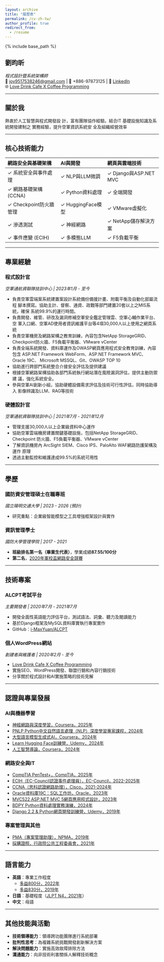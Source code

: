 ```yaml
---
layout: archive
title: "履歷表"
permalink: /cv-zh-tw/
author_profile: true
redirect_from:
  - /resume
---
```


{% include base_path %}


## 劉昀昕
*程式設計暨系統架構師*  
📧 joy9517538246@gmail.com | 📱 +886-97873125 | 🔗 [LinkedIn](https://www.linkedin.com/in/yun-hsin-liu/?locale=en_US)  
🌐 [Love Drink Cafe X Coffee Programming](https://lovedrinkcafe.com)

---

## 關於我
熱衷於人工智慧與程式開發設 計，富有團隊協作經驗。結合IT 基礎設施知識及系統開發建制之 實務經驗，提升空軍資訊系統安 全及組織經營效率

---

## 核心技術能力

| **網路安全與基礎架構** | **AI與開發** | **網頁與雲端技術** |
|:----------------------------------|:---------------------|:----------------------------|
| ✓ 系統安全與事件處理 | ✓ NLP與LLM微調 | ✓ Django與ASP.NET MVC |
| ✓ 網路基礎架構 (CCNA) | ✓ Python資料處理 | ✓ 全端開發 |
| ✓ Checkpoint防火牆管理 | ✓ HuggingFace模型 | ✓ VMware虛擬化 |
| ✓ 滲透測試 | ✓ 神經網路 | ✓ NetApp儲存解決方案 |
| ✓ 事件應變 (ECIH) | ✓ 多模態LLM | ✓ F5負載平衡 |

---

## 專業經驗

### **程式設計官**
*空軍通航資聯隊技訓中心 | 2023年1月 - 至今*

- 負責空軍雲端案系統建置案設計系統備份備援計畫、附載平衡及自動化部屬流程 腳本撰寫。協助主計、督察、通資、政戰等部門建置20套以上之MIS系統，確保 系統99.9%的運行時間。
- 負責開發、維管、研改及漏洞修補空軍安全鑑定管理雲、空軍心輔作業平台、空 軍入口網、空軍AD使用者資訊維護平台等4項30,000人以上使用之網頁系統
- 負責空軍機房及網路架構之教育訓練，內容包含NetApp StorageGRID、 Checkpoint防火牆、F5負載平衡器、VMware vCenter
- 負責全端系統開發、資料庫運作及OWASP網頁應用程式安全教育訓練，內容包含 ASP.NET Framework WebForm、ASP.NET Framework MVC、Oracle 19C、 Microsoft MSSQL、Git、OWASP TOP 10
- 協助進行跨部門系統整合介接安全評估及提供建議
- 根據空軍網路架構協助各部門系統執行網站潛在風險漏洞評估，提供主動防禦建 議，強化系統安全。
- 參與空軍AI創新小組，協助硬體設備需求評估及技術可行性評估，同時協助導入 影像辨識及LLM、RAG等技術

### **硬體設計官**
*空軍通航資聯隊技訓中心 | 2021年7月 - 2021年12月*

- 管理支援30,000人以上企業級資料中心運作
- 協助空軍雲端機房建置關鍵基礎設施，包括NetApp StorageGRID、Checkpoint 防火牆、F5負載平衡器、VMware vCenter
- 了解資訊機房內 ArcSight SIEM、Cisco IPS、PaloAlto WAF網路防護架構及運作 原理
- 透過主動監控和維護達成99.5%的系統可用性
---

## 學歷

### **國防資安管理碩士在職專班**
*國立陽明交通大學 | 2023 - 2026 (預計)*
- 研究重點：企業級智能模型之工具增強框架設計與實作

### **資訊管理學士**
*國防大學管理學院 | 2017 - 2021*
- **班級排名第一名（畢業生代表）**，學業成績**87.55/100分**
- **第二名**，[2020年軍校盃網路安全競賽](https://tw.news.yahoo.com/%E8%BB%8D%E6%A0%A1%E7%9B%83%E7%B6%B2%E8%B7%AF%E5%AE%89%E5%85%A8%E7%AB%B6%E8%B3%BD-%E7%AE%A1%E7%90%86%E5%AD%B8%E9%99%A2%E7%8D%B2%E4%BD%B3%E7%B8%BE-160000203.html)

---

## 技術專案

### **ALCPT考試平台**
*主要開發者 | 2020年7月 - 2021年7月*
- 開發全面性英語能力評估平台，測試語法、詞彙、聽力及閱讀能力
- 基於Django框架及MySQL資料庫實執行專案實作
- GitHub：[i-MaxYuan/ALCPT](https://github.com/i-MaxYuan/ALCPT)

### **個人WordPress網站**
*創建者與維護者 | 2020年2月 - 至今*
- [Love Drink Cafe X Coffee Programming](https://lovedrinkcafe.com)
- 實施SEO、WordPress開發、聯盟行銷和內容行銷技術
- 分享關於程式設計和AI實施策略的技術見解

---

## 認證與專業發展

### **AI與機器學習**
- [神經網路與深度學習，Coursera，2025年](https://www.coursera.org/account/accomplishments/verify/IL6YVLQ7VK6U)
- [PNLP Python中文自然語言處理（NLP）深度學習專家課程，2024年](https://t3764800.p.clickup-attachments.com/t3764800/bd14c453-b3c2-44ec-82e8-d3d20909200a/image.png?view=open)
- [大型語言模型生成式AI，Coursera，2024年](https://coursera.org/share/32a3342640ea17246b2a96aa6a3ff9b3)
- [Learn Hugging Face訓練營，Udemy，2024年](https://www.udemy.com/certificate/UC-673eadde-0a6b-4883-8c46-03d9804670a0/)
- [人工智慧導論，Coursera，2024年](https://coursera.org/share/f1a5c3b6f7af9e53039f5b05e20f6bdb)

### **網路安全與IT**
- [CompTIA PenTest+，CompTIA，2025年]()
- [ECIH（EC-Council認證事件處理員），EC-Council，2022-2025年](https://t3764800.p.clickup-attachments.com/t3764800/5f36874b-8dde-4b33-8c7d-cfe2ea920735/ECC5037842691.jpeg?view=open)
- [CCNA（思科認證網路助理），Cisco，2021-2024年](https://t3764800.p.clickup-attachments.com/t3764800/e9c4a176-cf25-458a-9508-340c289b63bc/Cisco%20Certifications.jpeg?view=open)
- [Oracle資料庫19C：SQL工作坊，Oracle，2023年](https://t3764800.p.clickup-attachments.com/t3764800/5b141f1b-a0d5-46ea-9440-3bb29fb1b8a9/oracle-certificate.jpg?view=open)
- [MVC522 ASP.NET MVC 5網頁應用程式設計，2023年](https://t3764800.p.clickup-attachments.com/t3764800/db5dd9fe-407c-4b1b-8ff7-4e4a322a6cde/ASP.NET%20MVC%205.jpg?view=open)
- [BDPY Python資料處理實務演練，2024年](https://t3764800.p.clickup-attachments.com/t3764800/6607a159-1640-495d-9b54-f923d66cee97/BDPY.jpg?view=open)
- [Django 2.2 & Python網頁開發訓練營，Udemy，2019年](https://www.udemy.com/certificate/UC-DK32X8UO/)

### **專案管理與其他**
- [PMA（專案管理助理），NPMA，2019年](https://t3764800.p.clickup-attachments.com/t3764800/44a2f1e1-6b0e-4d39-aded-fdb486d04dc8/Screen%20Shot%202024-07-14%20at%203.11.07%20PM.png?view=open)
- [採購證照，行政院公共工程委員會，2021年](https://t3764800.p.clickup-attachments.com/t3764800/95e6babd-de9c-4cce-9aa5-7f0e2016cf09/%E6%8E%A1%E8%B3%BC%E8%AD%89%E7%85%A7.jpg?view=open)

---


## 語言能力
- **英語**：專業工作程度
  - [多益800分，2022年](https://t3764800.p.clickup-attachments.com/t3764800/64128f81-6a59-48a8-9947-c5a280a5efa2/image.png?view=open)
  - [多益830分，2019年](https://t3764800.p.clickup-attachments.com/t3764800/2bb2f7e6-ce9f-4d2d-ad6f-a219128ab5aa/Screen%20Shot%202024-07-14%20at%203.23.07%20PM.png?view=open)
- **日語**：基礎程度（[JLPT N4，2021年](https://t3764800.p.clickup-attachments.com/t3764800/96d7469a-0b10-4d85-8d1a-159cb983f33c/image.png?view=open)）
- **中文**：母語

---

## 其他技能與活動
- **技術領導能力**：領導跨功能團隊進行系統部署
- **批判性思考**：為複雜系統挑戰開發創新解決方案
- **解決問題能力**：實施高效故障排除方法
- **溝通能力**：向非技術利害關係人解釋技術概念
